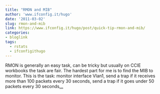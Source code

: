 ```yaml
---
title: "RMON and MIB"
author: 'www.ifconfig.it/hugo'
date: '2011-03-02'
slug: rmon-and-mib
link: https://www.ifconfig.it/hugo/post/quick-tip-rmon-and-mib/
categories:
- bloglink
tags:
  - rstats
  - ifconfigithugo
---
```


RMON is generally an easy task, can be tricky but usually on CCIE workbooks the task are fair. The hardest part for me is to find the MIB to monitor. This is the task: monitor interface Vlan1, send a trap if it receives more than 100 packets every 30 seconds, send a trap if it goes under 50 packets every 30 seconds[... <i class="fas fa-external-link-alt"></i>](https://www.ifconfig.it/hugo/post/quick-tip-rmon-and-mib/)

